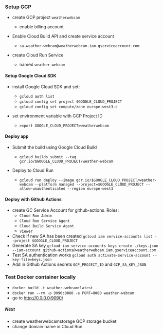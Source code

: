 ### Setup GCP

- create GCP project `weatherwebcam`
  - enable billing account
  
- Enable Cloud Build API and create service account
  - `sa-weather-webcam@weatherwebcam.iam.gserviceaccount.com`

- create Cloud Run Service
  - named `weather-webcam`


#### Setup Google Cloud SDK

- install Google Cloud SDK and set:
  - `gcloud auth list` 
  - `gcloud config set project $GOOGLE_CLOUD_PROJECT`
  - `gcloud config set compute/zone europe-west3-c`
  
- set environment variable with GCP Project ID
  - `export GOOGLE_CLOUD_PROJECT=weatherwebcam`


#### Deploy app

- Submit the build using Google Cloud Build
  - `gcloud builds submit --tag gcr.io/$GOOGLE_CLOUD_PROJECT/weather-webcam`

- Deploy to Cloud Run
  - `gcloud run deploy --image gcr.io/$GOOGLE_CLOUD_PROJECT/weather-webcam --platform managed --project=$GOOGLE_CLOUD_PROJECT --allow-unauthenticated --region europe-west3`

  
#### Deploy with Github Actions
  - create GC Service Account for github-actions. Roles:
    - `Cloud Run Admin`
    - `Cloud Run Service Agent`
    - `Cloud Build Service Agent`
    - `Viewer`
  - Check if new SA has been created `gcloud iam service-accounts list --project $GOOGLE_CLOUD_PROJECT`
  - Generate SA key `gcloud iam service-accounts keys create ./keys.json --iam-account github-actions@weatherwebcam.iam.gserviceaccount.com`
  - Test SA authentication works `gcloud auth activate-service-account --key-file=keys.json`
  - Add in Github Actions secrets `GCP_PROJECT_ID` and `GCP_SA_KEY_JSON`
  
### Test Docker container locally
  - `docker build -t weather-webcam:latest .`
  - `docker run --rm -p 9090:8080 -e PORT=8080 weather-webcam`
  - go to http://0.0.0.0:9090/



##### Next

- create weatherwebcamstorage GCP storage bucket
- change domain name in Cloud Run